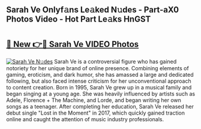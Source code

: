 ## Sarah Ve Onlyf𝚊ns Le𝚊ked N𝚞des - Part-aX0 Photos Video - Hot Part Le𝚊ks HnGST

# <h2><a href="http://ab7948.deff.icu/?id=Sarah+Ve">🔗 New 👉🔴 Sarah Ve VIDEO Photos</a></h2>

[![Sarah Ve N𝚞des](https://i.imgur.com/rIISA9y.gif)](http://ab7948.deff.icu/?id=Sarah+Ve)
Sarah Ve is a controversial figure who has gained notoriety for her unique brand of online presence. Combining elements of gaming, eroticism, and dark humor, she has amassed a large and dedicated following, but also faced intense criticism for her unconventional approach to content creation. Born in 1995, Sarah Ve grew up in a musical family and began singing at a young age. She was heavily influenced by artists such as Adele, Florence + The Machine, and Lorde, and began writing her own songs as a teenager. After completing her education, Sarah Ve released her debut single "Lost in the Moment" in 2017, which quickly gained traction online and caught the attention of music industry professionals.
